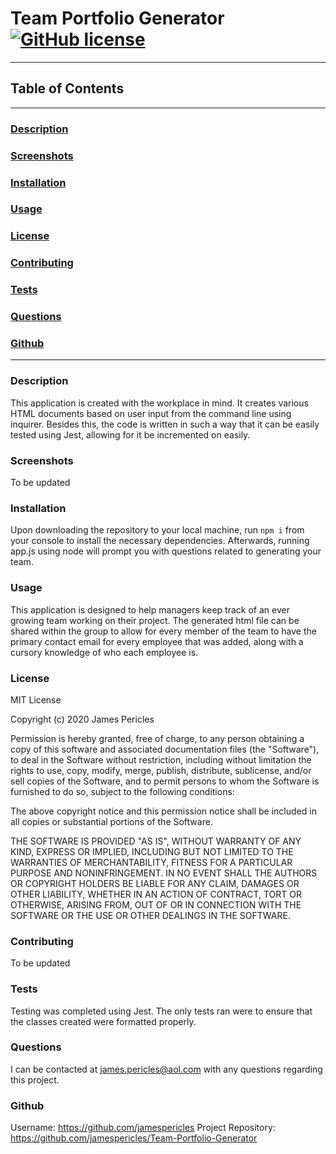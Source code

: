 # Team Portfolio Generator [![GitHub license](https://img.shields.io/github/license/Naereen/StrapDown.js.svg)](https://github.com/Naereen/StrapDown.js/blob/master/LICENSE)

---

## Table of Contents

---

### [Description](#Description)

### [Screenshots](#Screenshots)

### [Installation](#Installation)

### [Usage](#Usage)

### [License](#License)

### [Contributing](#Contributing)

### [Tests](#Tests)

### [Questions](#Questions)

### [Github](#Github)

---

### <a name="Description"></a>Description

This application is created with the workplace in mind. It creates various HTML documents based on user input from the command line using inquirer. Besides this, the code is written in such a way that it can be easily tested using Jest, allowing for it be incremented on easily.

### <a name="Screenshots"></a>Screenshots

To be updated

### <a name="Installation"></a>Installation

Upon downloading the repository to your local machine, run ```npm i``` from your console to install the necessary dependencies. Afterwards, running app.js using node will prompt you with questions related to generating your team. 

### <a name="Usage"></a>Usage

This application is designed to help managers keep track of an ever growing team working on their project. The generated html file can be shared within the group to allow for every member of the team to have the primary contact email for every employee that was added, along with a cursory knowledge of who each employee is.

### <a name="License"></a>License

MIT License

Copyright (c) 2020 James Pericles
  
Permission is hereby granted, free of charge, to any person obtaining a copy
of this software and associated documentation files (the "Software"), to deal
in the Software without restriction, including without limitation the rights
to use, copy, modify, merge, publish, distribute, sublicense, and/or sell
copies of the Software, and to permit persons to whom the Software is
furnished to do so, subject to the following conditions:
  
The above copyright notice and this permission notice shall be included in all
copies or substantial portions of the Software.
  
THE SOFTWARE IS PROVIDED "AS IS", WITHOUT WARRANTY OF ANY KIND, EXPRESS OR
IMPLIED, INCLUDING BUT NOT LIMITED TO THE WARRANTIES OF MERCHANTABILITY,
FITNESS FOR A PARTICULAR PURPOSE AND NONINFRINGEMENT. IN NO EVENT SHALL THE
AUTHORS OR COPYRIGHT HOLDERS BE LIABLE FOR ANY CLAIM, DAMAGES OR OTHER
LIABILITY, WHETHER IN AN ACTION OF CONTRACT, TORT OR OTHERWISE, ARISING FROM,
OUT OF OR IN CONNECTION WITH THE SOFTWARE OR THE USE OR OTHER DEALINGS IN THE
SOFTWARE.

### <a name="Contributing"></a>Contributing

To be updated

### <a name="Tests"></a>Tests

Testing was completed using Jest. The only tests ran were to ensure that the classes created were formatted properly. 

### <a name="Questions"></a>Questions

I can be contacted at james.pericles@aol.com with any questions regarding this project.

### <a name="Github"></a>Github

Username: https://github.com/jamespericles
Project Repository: https://github.com/jamespericles/Team-Portfolio-Generator
